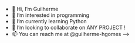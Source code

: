 - 👋 Hi, I’m Guilherme
- 👀 I’m interested in programming
- 🌱 I’m currently learning Python
- 💞️ I’m looking to collaborate on ANY PROJECT !
- 📫 You can reach me at @guilherme-hgomes
-->
